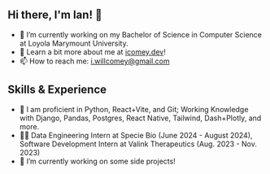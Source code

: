 ## Hi there, I'm Ian! 👋

- 🔭 I’m currently working on my Bachelor of Science in Computer Science at Loyola Marymount University. 
- 🌱 Learn a bit more about me at [icomey.dev](https://icomey.dev/)!
- 📫 How to reach me: i.willcomey@gmail.com

## Skills & Experience
* 💬 I am proficient in Python, React+Vite, and Git; Working Knowledge with Django, Pandas, Postgres, React Native, Tailwind, Dash+Plotly, and more.
* 👨‍💻 Data Engineering Intern at Specie Bio (June 2024 - August 2024), Software Development Intern at Valink Therapeutics (Aug. 2023 - Nov. 2023)
* 🔭 I’m currently working on some side projects!

<!--
**icomey8/icomey8** is a ✨ _special_ ✨ repository because its `README.md` (this file) appears on your GitHub profile.

Here are some ideas to get you started:

- 🔭 I’m currently working on ...
- 🌱 I’m currently learning ...
- 👯 I’m looking to collaborate on ...
- 🤔 I’m looking for help with ...
- 💬 Ask me about ...
- 📫 How to reach me: ...
- 😄 Pronouns: ...
- ⚡ Fun fact: ...
-->
